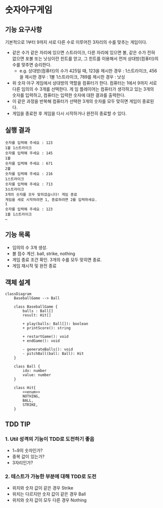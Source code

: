 # 숫자야구게임

## 기능 요구사항

기본적으로 1부터 9까지 서로 다른 수로 이루어진 3자리의 수를 맞추는 게임이다.

- 같은 수가 같은 자리에 있으면 스트라이크, 다른 자리에 있으면 볼, 같은 수가 전혀 없으면 포볼 또는 낫싱이란 힌트를 얻고, 그 힌트를 이용해서 먼저 상대방(컴퓨터)의 수를 맞추면 승리한다.
  - e.g. 상대방(컴퓨터)의 수가 425일 때, 123을 제시한 경우 : 1스트라이크, 456을 제시한 경우 : 1볼 1스트라이크, 789를 제시한 경우 : 낫싱
- 위 숫자 야구 게임에서 상대방의 역할을 컴퓨터가 한다. 컴퓨터는 1에서 9까지 서로 다른 임의의 수 3개를 선택한다. 게 임 플레이어는 컴퓨터가 생각하고 있는 3개의 숫자를 입력하고, 컴퓨터는 입력한 숫자에 대한 결과를 출력한다.
- 이 같은 과정을 반복해 컴퓨터가 선택한 3개의 숫자를 모두 맞히면 게임이 종료된다.
- 게임을 종료한 후 게임을 다시 시작하거나 완전히 종료할 수 있다.

## 실행 결과

```
숫자를 입력해 주세요 : 123
1볼 1스트라이크
숫자를 입력해 주세요 : 145
1볼
숫자를 입력해 주세요 : 671
2볼
숫자를 입력해 주세요 : 216
1스트라이크
숫자를 입력해 주세요 : 713
3스트라이크
3개의 숫자를 모두 맞히셨습니다! 게임 종료
게임을 새로 시작하려면 1, 종료하려면 2를 입력하세요.
1
숫자를 입력해 주세요 : 123
1볼 1스트라이크
…
```

## 기능 목록

- 임의의 수 3개 생성.
- 볼 점수 계산. ball, strike, nothing
- 게임 종료 조건 확인. 3개의 수를 모두 맞히면 종료.
- 게임 재시작 및 완전 종료

## 객체 설계

```mermaid
classDiagram
    BaseballGame --> Ball

    class BaseballGame {
        balls : Ball[]
        result: Hit[]

        + play(balls: Ball[]): boolean
        + printScore(): string

        + restartGame(): void
        + endGame(): void

        - generateBalls(): void
        - pitchBall(ball: Ball): Hit
    }

    class Ball {
        idx: number
        value: number
    }

    class Hit{
        <<enum>>
        NOTHING,
        BALL,
        STRIKE,
    }
```

## TDD TIP

### 1. Util 성격의 기능이 TDD로 도전하기 좋음

- 1~9의 숫자인가?
- 중복 값이 있는가?
- 3자리인가?

### 2. 테스트가 가능한 부분에 대해 TDD로 도전

- 위치와 숫자 값이 같은 경우 Strike
- 위치는 다르지만 숫자 값이 같은 경우 Ball
- 위치와 숫자 값이 모두 다른 경우 Nothing
